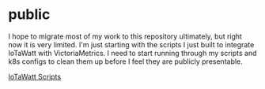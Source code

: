 # public

I hope to migrate most of my work to this repository ultimately, but right now it is very limited. I'm just starting with the scripts I just built to integrate IoTaWatt with VictoriaMetrics. I need to start running through my scripts and k8s configs to clean them up before I feel they are publicly presentable.

[IoTaWatt Scripts](development/iotawatt/README.md)